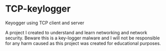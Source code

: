 # TCP-keylogger
 Keyogger using TCP client and server

A project I created to understand and learn networking and network security. Beware this is a key-logger malware and I will not be responsible for any harm caused as this project was created for educational purposes.
